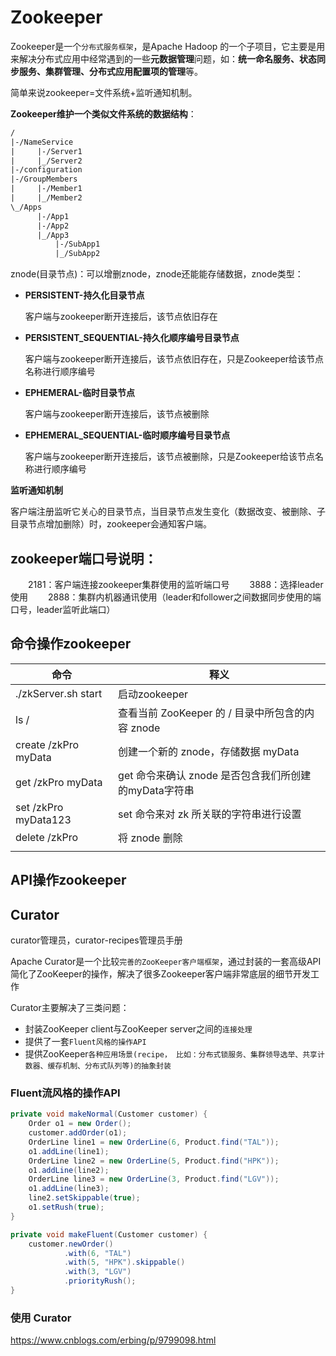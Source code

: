 



# Zookeeper

Zookeeper是一个`分布式服务框架`，是Apache Hadoop 的一个子项目，它主要是用来解决分布式应用中经常遇到的一些**元数据管理**问题，如：**统一命名服务、状态同步服务、集群管理、分布式应用配置项的管理**等。

简单来说zookeeper=文件系统+监听通知机制。

**Zookeeper维护一个类似文件系统的数据结构**：

```txt
/
|-/NameService
|	  |-/Server1
|	  |_/Server2
|-/configuration
|-/GroupMembers
|	  |-/Member1
|	  |_/Member2
\_/Apps
	  |-/App1
	  |-/App2
	  |_/App3
		  |-/SubApp1
		  |_/SubApp2
```



znode(目录节点)：可以增删znode，znode还能能存储数据，znode类型：

- **PERSISTENT-持久化目录节点**

  客户端与zookeeper断开连接后，该节点依旧存在

- **PERSISTENT_SEQUENTIAL-持久化顺序编号目录节点**

  客户端与zookeeper断开连接后，该节点依旧存在，只是Zookeeper给该节点名称进行顺序编号

- **EPHEMERAL-临时目录节点**

  客户端与zookeeper断开连接后，该节点被删除

- **EPHEMERAL_SEQUENTIAL-临时顺序编号目录节点**

  客户端与zookeeper断开连接后，该节点被删除，只是Zookeeper给该节点名称进行顺序编号

**监听通知机制**

客户端注册监听它关心的目录节点，当目录节点发生变化（数据改变、被删除、子目录节点增加删除）时，zookeeper会通知客户端。

## zookeeper端口号说明：

　　2181：客户端连接zookeeper集群使用的监听端口号
　　3888：选择leader使用
　　2888：集群内机器通讯使用（leader和follower之间数据同步使用的端口号，leader监听此端口）

## 命令操作zookeeper

| 命令                 | 释义                                                  |
| -------------------- | ----------------------------------------------------- |
| ./zkServer.sh start  | 启动zookeeper                                         |
| ls /                 | 查看当前 ZooKeeper 的 / 目录中所包含的内容 znode      |
| create /zkPro myData | 创建一个新的 znode，存储数据 myData                   |
| get /zkPro myData    | get 命令来确认 znode 是否包含我们所创建的myData字符串 |
| set /zkPro myData123 | set 命令来对 zk 所关联的字符串进行设置                |
| delete /zkPro        | 将 znode 删除                                         |
|                      |                                                       |



## API操作zookeeper

## Curator

curator管理员，curator-recipes管理员手册

Apache Curator是一个比较`完善的ZooKeeper客户端框架`，通过封装的一套高级API 简化了ZooKeeper的操作，解决了很多Zookeeper客户端非常底层的细节开发工作

Curator主要解决了三类问题：

- 封装ZooKeeper client与ZooKeeper server之间的`连接处理`
- 提供了一套`Fluent风格的操作API`
- 提供ZooKeeper`各种应用场景(recipe， 比如：分布式锁服务、集群领导选举、共享计数器、缓存机制、分布式队列等)的抽象封装`

### Fluent流风格的操作API

```java
private void makeNormal(Customer customer) {
    Order o1 = new Order();
    customer.addOrder(o1);
    OrderLine line1 = new OrderLine(6, Product.find("TAL"));
    o1.addLine(line1);
    OrderLine line2 = new OrderLine(5, Product.find("HPK"));
    o1.addLine(line2);
    OrderLine line3 = new OrderLine(3, Product.find("LGV"));
    o1.addLine(line3);
    line2.setSkippable(true);
    o1.setRush(true);
}
```

```java
private void makeFluent(Customer customer) {
    customer.newOrder()
            .with(6, "TAL")
            .with(5, "HPK").skippable()
            .with(3, "LGV")
            .priorityRush();
}
```

### 使用 Curator

https://www.cnblogs.com/erbing/p/9799098.html

